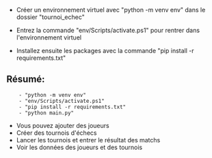 - Créer un environnement virtuel avec "python -m venv env" dans le dossier "tournoi_echec"

- Entrez la commande "env/Scripts/activate.ps1" pour rentrer dans l'environnement virtuel

- Installez ensuite les packages avec la commande "pip install -r requirements.txt"

Résumé: 
-
        - "python -m venv env"
        - "env/Scripts/activate.ps1"
        - "pip install -r requirements.txt"
        - "python main.py"

- Vous pouvez ajouter des joueurs
- Créer des tournois d'échecs
- Lancer les tournois et entrer le résultat des matchs
- Voir les données des joueurs et des tournois 
